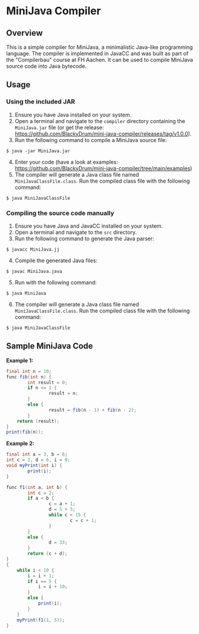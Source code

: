# MiniJava Compiler

## Overview
This is a simple compiler for MiniJava, a minimalistic Java-like programming language. The compiler is implemented in JavaCC and was built as part of the "Compilerbau" course at FH Aachen. It can be used to compile MiniJava source code into Java bytecode.

## Usage

### Using the included JAR
1. Ensure you have Java installed on your system.
2. Open a terminal and navigate to the `compiler` directory containing the `MiniJava.jar` file (or get the release: https://github.com/BlackyDrum/mini-java-compiler/releases/tag/v1.0.0).
3. Run the following command to compile a MiniJava source file:
```
$ java -jar MiniJava.jar
```
4. Enter your code (have a look at examples: https://github.com/BlackyDrum/mini-java-compiler/tree/main/examples)
5. The compiler will generate a Java class file named `MiniJavaClassFile.class`. Run the compiled class file with the following command:
```
$ java MiniJavaClassFile
```

### Compiling the source code manually
1. Ensure you have Java and JavaCC installed on your system.
2. Open a terminal and navigate to the `src` directory.
3. Run the following command to generate the Java parser:
```
$ javacc MiniJava.jj
```
4. Compile the generated Java files:
```
$ javac MiniJava.java
```
5. Run with the following command:
```
$ java MiniJava
```
6. The compiler will generate a Java class file named `MiniJavaClassFile.class`. Run the compiled class file with the following command:
```
$ java MiniJavaClassFile
```

## Sample MiniJava Code
**Example 1:**
```java
final int n = 10;
func fib(int n) {
        int result = 0;
        if n <= 1 {
                result = n;
        }
        else {
                result = fib(n - 1) + fib(n - 2);
        }
	return (result);
}
print(fib(n));
```

**Example 2:**
```java
final int a = 3, b = 6;
int c = 2, d = 6, i = 0;
void myPrint(int i) {
        print(i);
}

func f1(int a, int b) {
        int c = 2;
        if a < b {
                c = a + 1;
                d = 5 + 5;
                while c < 15 {
                        c = c + 1;
                }
        }
        else {
                d = 33;
        }
        return (c + d);
}
{
	while i < 10 {
		i = i + 1;
		if i == 5 {
			i = i + 10;
		}
		else {
			print(i);
		}
	}
	myPrint(f1(1, 5));
}

```
